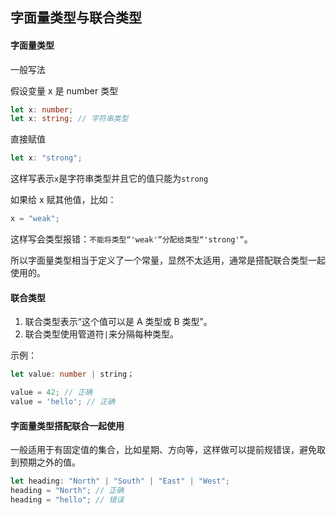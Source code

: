 ## 字面量类型与联合类型

#### 字面量类型

一般写法

假设变量 x 是 number 类型

```typescript
let x: number;
let x: string; // 字符串类型
```

直接赋值

```typescript
let x: "strong";
```

这样写表示`x`是字符串类型并且它的值只能为`strong`

如果给 x 赋其他值，比如：

```typescript
x = "weak";
```

这样写会类型报错：`不能将类型“'weak'”分配给类型“'strong'”`。

所以字面量类型相当于定义了一个常量，显然不太适用，通常是搭配联合类型一起使用的。

#### 联合类型

1. 联合类型表示“这个值可以是 A 类型或 B 类型”。
2. 联合类型使用管道符`|`来分隔每种类型。

示例：

```typescript
let value: number | string；

value = 42; // 正确
value = 'hello'; // 正确
```

#### 字面量类型搭配联合一起使用

一般适用于有固定值的集合，比如星期、方向等，这样做可以提前规错误，避免取到预期之外的值。

```typescript
let heading: "North" | "South" | "East" | "West";
heading = "North"; // 正确
heading = "hello"; // 错误
```
